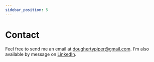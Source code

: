 ```yaml
---
sidebar_position: 5
---
```


# Contact

Feel free to send me an email at [doughertypiper@gmail.com](mailto:doughertypiper@gmail.com). I'm also available by message on [LinkedIn](https://www.linkedin.com/in/doughepi/).
